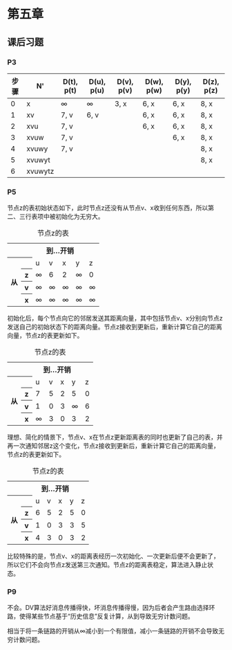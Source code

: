 # 	第五章

## 课后习题

### P3

| 步骤 | N'      | D(t), p(t) | D(u), p(u) | D(v), p(v) | D(w), p(w) | D(y), p(y) | D(z), p(z) |
| ---- | ------- | ---------- | ---------- | ---------- | ---------- | ---------- | ---------- |
| 0    | x       | ∞          | ∞          | 3, x       | 6, x       | 6, x       | 8, x       |
| 1    | xv      | 7, v       | 6, v       |            | 6, x       | 6, x       | 8, x       |
| 2    | xvu     | 7, v       |            |            | 6, x       | 6, x       | 8, x       |
| 3    | xvuw    | 7, v       |            |            |            | 6, x       | 8, x       |
| 4    | xvuwy   | 7, v       |            |            |            |            | 8, x       |
| 5    | xvuwyt  |            |            |            |            |            | 8, x       |
| 6    | xvuwytz |            |            |            |            |            |            |

### P5

节点z的表初始状态如下，此时节点z还没有从节点v、x收到任何东西，所以第二、三行表项中被初始化为无穷大。

<table>
    <caption align="top">节点z的表</caption>
    <tr>
        <th></th>
        <th colspan=6>到…开销</th>
    </tr>
    <tr>
        <th rowspan=4>从</th>
		<th></th> <td>u</td><td>v</td><td>x</td><td>y</td><td>z</td>
    </tr>
    <tr>
        <th>z</th> <td>∞</td><td>6</td><td>2</td><td>∞</td><td>0</td>
    </tr>
	<tr>
        <th>v</th> <td>∞</td><td>∞</td><td>∞</td><td>∞</td><td>∞</td>
    </tr>
	<tr>
        <th>x</th> <td>∞</td><td>∞</td><td>∞</td><td>∞</td><td>∞</td>
    </tr>
</table>

初始化后，每个节点向它的邻居发送其距离向量，其中包括节点v、x分别向节点z发送自己的初始状态下的距离向量。节点z接收到更新后，重新计算它自己的距离向量，节点z的表更新如下。

<table>
    <caption align="top">节点z的表</caption>
    <tr>
        <th></th>
        <th colspan=6>到…开销</th>
    </tr>
    <tr>
        <th rowspan=4>从</th>
		<th></th> <td>u</td><td>v</td><td>x</td><td>y</td><td>z</td>
    </tr>
    <tr>
        <th>z</th> <td>7</td><td>5</td><td>2</td><td>5</td><td>0</td>
    </tr>
	<tr>
        <th>v</th> <td>1</td><td>0</td><td>3</td><td>∞</td><td>6</td>
    </tr>
	<tr>
        <th>x</th> <td>∞</td><td>3</td><td>0</td><td>3</td><td>2</td>
    </tr>
</table>

理想、简化的情景下，节点v、x在节点z更新距离表的同时也更新了自己的表，并再一次通知邻居z这个变化，节点z接收到更新后，重新计算它自己的距离向量，节点z的表更新如下。

<table>
    <caption align="top">节点z的表</caption>
    <tr>
        <th></th>
        <th colspan=6>到…开销</th>
    </tr>
    <tr>
        <th rowspan=4>从</th>
		<th></th> <td>u</td><td>v</td><td>x</td><td>y</td><td>z</td>
    </tr>
    <tr>
        <th>z</th> <td>6</td><td>5</td><td>2</td><td>5</td><td>0</td>
    </tr>
	<tr>
        <th>v</th> <td>1</td><td>0</td><td>3</td><td>3</td><td>5</td>
    </tr>
	<tr>
        <th>x</th> <td>4</td><td>3</td><td>0</td><td>3</td><td>2</td>
    </tr>
</table>

比较特殊的是，节点v、x的距离表经历一次初始化、一次更新后便不会更新了，所以它们不会向节点z发送第三次通知。节点z的距离表稳定，算法进入静止状态。

### P9

不会。DV算法好消息传播得快，坏消息传播得慢，因为后者会产生路由选择环路，使得某些节点基于“历史信息”反复计算，从到导致无穷计数问题。

相当于将一条链路的开销从∞减小到一个有限值，减小一条链路的开销不会导致无穷计数问题。